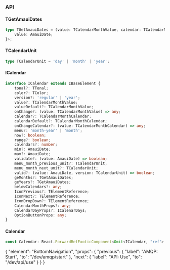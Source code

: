 

### API

#### TGetAmauiDates

```ts
type TGetAmauiDates = (value: TCalendarMonthValue, calendar: TCalendarMonthCalendar, props: TPropsAny) => Array<{
    value: AmauiDate;
}>;
```

#### TCalendarUnit

```ts
type TCalendarUnit = 'day' | 'month' | 'year';
```

#### ICalendar

```ts
interface ICalendar extends IBaseElement {
    tonal?: TTonal;
    color?: TColor;
    version?: 'regular' | 'year';
    value?: TCalendarMonthValue;
    valueDefault?: TCalendarMonthValue;
    onChange?: (value: TCalendarMonthValue) => any;
    calendar?: TCalendarMonthCalendar;
    calendarDefault?: TCalendarMonthCalendar;
    onChangeCalendar?: (value: TCalendarMonthCalendar) => any;
    menu?: 'month-year' | 'month';
    now?: boolean;
    range?: boolean;
    calendars?: number;
    min?: AmauiDate;
    max?: AmauiDate;
    validate?: (value: AmauiDate) => boolean;
    menu_month_previous_unit?: TCalendarUnit;
    menu_month_next_unit?: TCalendarUnit;
    valid?: (value: AmauiDate, version: TCalendarUnit) => boolean;
    geMonths?: TGetAmauiDates;
    geYears?: TGetAmauiDates;
    belowCalendars?: any;
    IconPrevious?: TElementReference;
    IconNext?: TElementReference;
    IconDropDown?: TElementReference;
    CalendarMonthProps?: any;
    CalendarDayProps?: ICalenarDays;
    OptionButtonProps: any;
}
```

#### Calendar

```ts
const Calendar: React.ForwardRefExoticComponent<Omit<ICalendar, "ref"> & React.RefAttributes<unknown>>;
```


{
  "element": "BottomNavigation",
  "props": {
    "previous": {
      "label": "AMQP: Start",
      "to": "/dev/amqp/start"
    },
    "next": {
      "label": "API: Use",
      "to": "/dev/api/use"
    }
  }
}